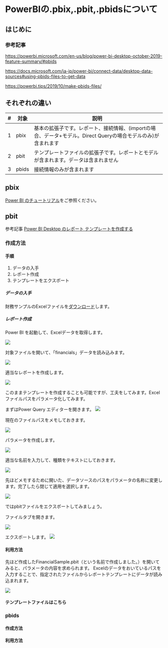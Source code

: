 # PowerBIの.pbix,.pbit,.pbidsについて

## はじめに

### 参考記事

https://powerbi.microsoft.com/en-us/blog/power-bi-desktop-october-2019-feature-summary/#pbids

https://docs.microsoft.com/ja-jp/power-bi/connect-data/desktop-data-sources#using-pbids-files-to-get-data

https://powerbi.tips/2019/10/make-pbids-files/

## それぞれの違い

| # | 対象  |説明  |
|---------|---------|---------|
|1|pbix|基本の拡張子です。レポート、接続情報、(importの場合、データ+モデル。Direct Queryの場合モデルのみ)が含まれます         |
|2|pbit|テンプレートファイルの拡張子です。レポートとモデルが含まれます。データは含まれません|
|3|pbids|接続情報のみが含まれます|

## pbix

[Power BI のチュートリアル](https://docs.microsoft.com/ja-jp/power-bi/create-reports/sample-datasets)をご参照ください。

## pbit

参考記事
[Power BI Desktop のレポート テンプレートを作成する](https://docs.microsoft.com/ja-jp/power-bi/create-reports/desktop-templates)

### 作成方法

#### 手順

1. データの入手
2. レポート作成
3. テンプレートをエクスポート

##### データの入手

財務サンプルのExcelファイルを[ダウンロード](https://docs.microsoft.com/ja-jp/power-bi/create-reports/sample-financial-download)します。

##### レポート作成

Power BI を起動して、Excelデータを取得します。

![](.\image\pbit01.png)

対象ファイルを開いて、「financials」データを読み込みます。

![](.\image\pbit02.png)

適当なレポートを作成します。

![](.\image\pbit03.png)

このままテンプレートを作成することも可能ですが、工夫をしてみます。Excelファイルパスをパラメータ化してみます。

まずはPower Query エディターを開きます。
![](.\image\pbit03-1.png)


現在のファイルパスをメモしておきます。

![](.\image\pbit03-1-1.png)

パラメータを作成します。

![](.\image\pbit03-2.png)

適当な名前を入力して、種類をテキストにしておきます。

![](.\image\pbit03-3.png)

先ほどメモするために開いた、データソースのパスをパラメータの名称に変更します。完了したら閉じて適用を選択します。

![](.\image\pbit03-4.png)


ではpbitファイルをエクスポートしてみましょう。

ファイルタブを開きます。

![](.\image\pbit04.png)

エクスポートします。
![](.\image\pbit05.png)


#### 利用方法

先ほど作成したFinancialSample.pbit（という名前で作成しました。）を開いてみると、パラメータの内容を求められます。
Excelのデータをおいているパスを入力することで、指定されたファイルからレポートテンプレートにデータが読み込まれます。

![](.\image\pbit06.png)

#### テンプレートファイルはこちら

### pbids




#### 作成方法

#### 利用方法

